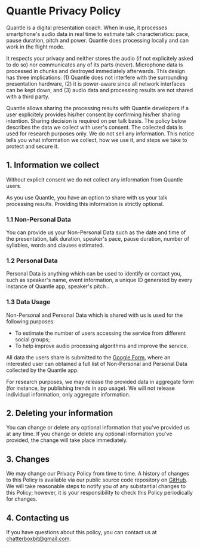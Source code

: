 # Quantle Privacy Policy

Quantle is a digital presentation coach. When in use, it processes smartphone's audio data in real time to estimate talk characteristics: pace, pause duration, pitch and power. Quantle does processing locally and can work in the flight mode. 

It respects your privacy and neither stores the audio (if not explicitely asked to do so) nor communicates any of its parts (never). Microphone data is processed in chunks and destroyed immediately afterwards. This design has three implications: (1) Quantle does not interfere with the surrounding presentation hardware, (2) it is power-aware since all network interfaces can be kept down, and (3) audio data and processing results are not shared with a third party.

Quantle allows sharing the processing results with Quantle developers if a user explicitely provides his/her consent by confirming his/her sharing intention. Sharing decision is required on per talk basis. The policy below describes the data we collect with user's consent. The collected data is used for research purposes only. We do not sell any information. This notice tells you what information we collect, how we use it, and steps we take to protect and secure it.

## 1. Information we collect

Without explicit consent we do not collect any information from Quantle users. 

As you use Quantle, you have an option to share with us your talk processing results. Providing this information is strictly optional.

### 1.1 Non-Personal Data

You can provide us your Non-Personal Data such as the date and time of the presentation, talk duration, speaker's pace, pause duration, number of syllables, words and clauses estimated.

### 1.2 Personal Data

Personal Data is anything which can be used to identify or contact you, such as speaker's name, event information, a unique ID generated by every instance of Quantle app, speaker's pitch .

### 1.3 Data Usage

Non-Personal and Personal Data which is shared with us is used for the following purposes:

* To estimate the number of users accessing the service from different social groups;
* To help improve audio processing algorithms and improve the service.

All data the users share is submitted to the [Google Form](https://docs.google.com/forms/d/e/1FAIpQLSc8JE2cSuvdmUnAv2PJ8JddazDo3SlBVhFnmkdbuMC7mo9geQ/viewform), where an interested user can obtained a full list of Non-Personal and Personal Data collected by the Quantle app.

For research purposes, we may release the provided data in aggregate form (for instance, by publishing trends in app usage). We will not release individual information, only aggregate information.

## 2. Deleting your information

You can change or delete any optional information that you've provided us at any time. If you change or delete any optional information you've provided, the change will take place immediately.

## 3. Changes

We may change our Privacy Policy from time to time. A history of changes to this Policy is available via our public source code repository on [GitHub](https://github.com/osaukh/quantle_app/PRIVACY_POLICY.md). We will take reasonable steps to notify you of any substantial changes to this Policy; however, it is your responsibility to check this Policy periodically for changes.

## 4. Contacting us

If you have questions about this policy, you can contact us at chatterboxbit@gmail.com.
